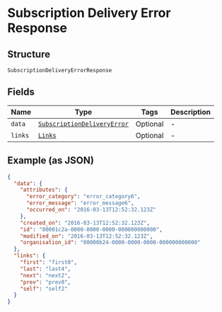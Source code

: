 
# Subscription Delivery Error Response

## Structure

`SubscriptionDeliveryErrorResponse`

## Fields

| Name | Type | Tags | Description |
|  --- | --- | --- | --- |
| `data` | [`SubscriptionDeliveryError`](../../doc/models/subscription-delivery-error.md) | Optional | - |
| `links` | [`Links`](../../doc/models/links.md) | Optional | - |

## Example (as JSON)

```json
{
  "data": {
    "attributes": {
      "error_category": "error_category6",
      "error_message": "error_message6",
      "occurred_on": "2016-03-13T12:52:32.123Z"
    },
    "created_on": "2016-03-13T12:52:32.123Z",
    "id": "00001c2a-0000-0000-0000-000000000000",
    "modified_on": "2016-03-13T12:52:32.123Z",
    "organisation_id": "00000b24-0000-0000-0000-000000000000"
  },
  "links": {
    "first": "first0",
    "last": "last4",
    "next": "next2",
    "prev": "prev8",
    "self": "self2"
  }
}
```

